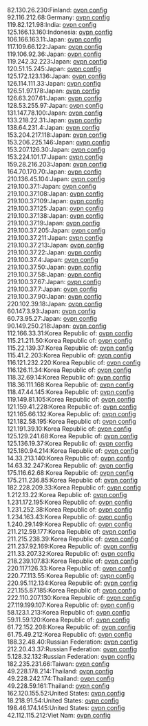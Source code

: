 82.130.26.230:Finland: [ovpn config](vpn/82_130_26_230.ovpn)  
92.116.212.68:Germany: [ovpn config](vpn/92_116_212_68.ovpn)  
119.82.121.98:India: [ovpn config](vpn/119_82_121_98.ovpn)  
125.166.13.160:Indonesia: [ovpn config](vpn/125_166_13_160.ovpn)  
106.166.163.11:Japan: [ovpn config](vpn/106_166_163_11.ovpn)  
117.109.66.122:Japan: [ovpn config](vpn/117_109_66_122.ovpn)  
119.106.92.36:Japan: [ovpn config](vpn/119_106_92_36.ovpn)  
119.242.32.223:Japan: [ovpn config](vpn/119_242_32_223.ovpn)  
120.51.15.245:Japan: [ovpn config](vpn/120_51_15_245.ovpn)  
125.172.123.136:Japan: [ovpn config](vpn/125_172_123_136.ovpn)  
126.114.111.33:Japan: [ovpn config](vpn/126_114_111_33.ovpn)  
126.51.97.178:Japan: [ovpn config](vpn/126_51_97_178.ovpn)  
126.63.207.61:Japan: [ovpn config](vpn/126_63_207_61.ovpn)  
128.53.255.97:Japan: [ovpn config](vpn/128_53_255_97.ovpn)  
131.147.78.100:Japan: [ovpn config](vpn/131_147_78_100.ovpn)  
133.218.22.31:Japan: [ovpn config](vpn/133_218_22_31.ovpn)  
138.64.231.4:Japan: [ovpn config](vpn/138_64_231_4.ovpn)  
153.204.217.118:Japan: [ovpn config](vpn/153_204_217_118.ovpn)  
153.206.225.146:Japan: [ovpn config](vpn/153_206_225_146.ovpn)  
153.207.126.30:Japan: [ovpn config](vpn/153_207_126_30.ovpn)  
153.224.101.17:Japan: [ovpn config](vpn/153_224_101_17.ovpn)  
159.28.216.203:Japan: [ovpn config](vpn/159_28_216_203.ovpn)  
164.70.170.70:Japan: [ovpn config](vpn/164_70_170_70.ovpn)  
210.136.45.104:Japan: [ovpn config](vpn/210_136_45_104.ovpn)  
219.100.37.1:Japan: [ovpn config](vpn/219_100_37_1.ovpn)  
219.100.37.108:Japan: [ovpn config](vpn/219_100_37_108.ovpn)  
219.100.37.109:Japan: [ovpn config](vpn/219_100_37_109.ovpn)  
219.100.37.125:Japan: [ovpn config](vpn/219_100_37_125.ovpn)  
219.100.37.138:Japan: [ovpn config](vpn/219_100_37_138.ovpn)  
219.100.37.19:Japan: [ovpn config](vpn/219_100_37_19.ovpn)  
219.100.37.205:Japan: [ovpn config](vpn/219_100_37_205.ovpn)  
219.100.37.211:Japan: [ovpn config](vpn/219_100_37_211.ovpn)  
219.100.37.213:Japan: [ovpn config](vpn/219_100_37_213.ovpn)  
219.100.37.22:Japan: [ovpn config](vpn/219_100_37_22.ovpn)  
219.100.37.4:Japan: [ovpn config](vpn/219_100_37_4.ovpn)  
219.100.37.50:Japan: [ovpn config](vpn/219_100_37_50.ovpn)  
219.100.37.58:Japan: [ovpn config](vpn/219_100_37_58.ovpn)  
219.100.37.67:Japan: [ovpn config](vpn/219_100_37_67.ovpn)  
219.100.37.7:Japan: [ovpn config](vpn/219_100_37_7.ovpn)  
219.100.37.90:Japan: [ovpn config](vpn/219_100_37_90.ovpn)  
220.102.39.18:Japan: [ovpn config](vpn/220_102_39_18.ovpn)  
60.147.3.93:Japan: [ovpn config](vpn/60_147_3_93.ovpn)  
60.73.95.27:Japan: [ovpn config](vpn/60_73_95_27.ovpn)  
90.149.250.218:Japan: [ovpn config](vpn/90_149_250_218.ovpn)  
112.166.33.31:Korea Republic of: [ovpn config](vpn/112_166_33_31.ovpn)  
115.21.211.50:Korea Republic of: [ovpn config](vpn/115_21_211_50.ovpn)  
115.22.139.37:Korea Republic of: [ovpn config](vpn/115_22_139_37.ovpn)  
115.41.2.203:Korea Republic of: [ovpn config](vpn/115_41_2_203.ovpn)  
116.121.232.220:Korea Republic of: [ovpn config](vpn/116_121_232_220.ovpn)  
116.126.11.34:Korea Republic of: [ovpn config](vpn/116_126_11_34.ovpn)  
118.32.69.14:Korea Republic of: [ovpn config](vpn/118_32_69_14.ovpn)  
118.36.111.168:Korea Republic of: [ovpn config](vpn/118_36_111_168.ovpn)  
118.47.44.145:Korea Republic of: [ovpn config](vpn/118_47_44_145.ovpn)  
119.149.81.105:Korea Republic of: [ovpn config](vpn/119_149_81_105.ovpn)  
121.159.41.228:Korea Republic of: [ovpn config](vpn/121_159_41_228.ovpn)  
121.165.66.132:Korea Republic of: [ovpn config](vpn/121_165_66_132.ovpn)  
121.182.58.195:Korea Republic of: [ovpn config](vpn/121_182_58_195.ovpn)  
121.191.39.10:Korea Republic of: [ovpn config](vpn/121_191_39_10.ovpn)  
125.129.241.68:Korea Republic of: [ovpn config](vpn/125_129_241_68.ovpn)  
125.136.19.37:Korea Republic of: [ovpn config](vpn/125_136_19_37.ovpn)  
125.180.94.214:Korea Republic of: [ovpn config](vpn/125_180_94_214.ovpn)  
14.33.213.140:Korea Republic of: [ovpn config](vpn/14_33_213_140.ovpn)  
14.63.32.247:Korea Republic of: [ovpn config](vpn/14_63_32_247.ovpn)  
175.116.62.68:Korea Republic of: [ovpn config](vpn/175_116_62_68.ovpn)  
175.211.236.85:Korea Republic of: [ovpn config](vpn/175_211_236_85.ovpn)  
182.228.209.33:Korea Republic of: [ovpn config](vpn/182_228_209_33.ovpn)  
1.212.13.22:Korea Republic of: [ovpn config](vpn/1_212_13_22.ovpn)  
1.231.172.195:Korea Republic of: [ovpn config](vpn/1_231_172_195.ovpn)  
1.231.252.38:Korea Republic of: [ovpn config](vpn/1_231_252_38.ovpn)  
1.234.163.43:Korea Republic of: [ovpn config](vpn/1_234_163_43.ovpn)  
1.240.29.149:Korea Republic of: [ovpn config](vpn/1_240_29_149.ovpn)  
211.212.59.177:Korea Republic of: [ovpn config](vpn/211_212_59_177.ovpn)  
211.215.238.39:Korea Republic of: [ovpn config](vpn/211_215_238_39.ovpn)  
211.237.92.169:Korea Republic of: [ovpn config](vpn/211_237_92_169.ovpn)  
211.33.207.32:Korea Republic of: [ovpn config](vpn/211_33_207_32.ovpn)  
218.239.107.83:Korea Republic of: [ovpn config](vpn/218_239_107_83.ovpn)  
220.117.126.33:Korea Republic of: [ovpn config](vpn/220_117_126_33.ovpn)  
220.77.113.55:Korea Republic of: [ovpn config](vpn/220_77_113_55.ovpn)  
220.95.112.134:Korea Republic of: [ovpn config](vpn/220_95_112_134.ovpn)  
221.155.87.185:Korea Republic of: [ovpn config](vpn/221_155_87_185.ovpn)  
222.110.207.130:Korea Republic of: [ovpn config](vpn/222_110_207_130.ovpn)  
27.119.199.107:Korea Republic of: [ovpn config](vpn/27_119_199_107.ovpn)  
58.123.1.213:Korea Republic of: [ovpn config](vpn/58_123_1_213.ovpn)  
59.11.59.120:Korea Republic of: [ovpn config](vpn/59_11_59_120.ovpn)  
61.72.152.208:Korea Republic of: [ovpn config](vpn/61_72_152_208.ovpn)  
61.75.49.212:Korea Republic of: [ovpn config](vpn/61_75_49_212.ovpn)  
188.32.48.40:Russian Federation: [ovpn config](vpn/188_32_48_40.ovpn)  
212.20.43.37:Russian Federation: [ovpn config](vpn/212_20_43_37.ovpn)  
5.128.32.132:Russian Federation: [ovpn config](vpn/5_128_32_132.ovpn)  
182.235.231.66:Taiwan: [ovpn config](vpn/182_235_231_66.ovpn)  
49.228.178.214:Thailand: [ovpn config](vpn/49_228_178_214.ovpn)  
49.228.242.174:Thailand: [ovpn config](vpn/49_228_242_174.ovpn)  
49.228.59.161:Thailand: [ovpn config](vpn/49_228_59_161.ovpn)  
162.120.155.52:United States: [ovpn config](vpn/162_120_155_52.ovpn)  
18.218.91.54:United States: [ovpn config](vpn/18_218_91_54.ovpn)  
198.46.174.145:United States: [ovpn config](vpn/198_46_174_145.ovpn)  
42.112.115.212:Viet Nam: [ovpn config](vpn/42_112_115_212.ovpn)  
